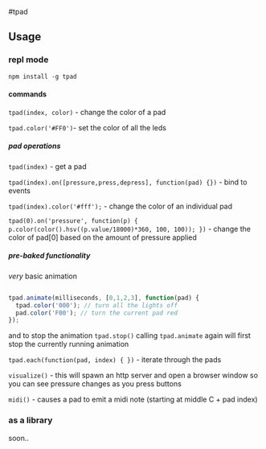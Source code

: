 #tpad

## Usage
### repl mode

    npm install -g tpad


#### commands

`tpad(index, color)` - change the color of a pad

`tpad.color('#FF0')`- set the color of all the leds

##### pad operations

`tpad(index)` - get a pad

`tpad(index).on([pressure,press,depress], function(pad) {})` - bind to events

`tpad(index).color('#fff');` - change the color of an individual pad

`tpad(0).on('pressure', function(p) { p.color(color().hsv((p.value/18000)*360, 100, 100)); })` - change the color of pad[0] based on the amount of pressure applied


##### pre-baked functionality

_very_ basic animation

```javascript

tpad.animate(milliseconds, [0,1,2,3], function(pad) {
  tpad.color('000'); // turn all the lights off
  pad.color('F00'); // turn the current pad red
});
```

and to stop the animation `tpad.stop()`
calling `tpad.animate` again will first stop the currently running animation

`tpad.each(function(pad, index) { })` - iterate through the pads

`visualize()` - this will spawn an http server and open a browser window so you can see pressure changes as you press buttons

`midi()` - causes a pad to emit a midi note (starting at middle C + pad index)

### as a library

soon..
